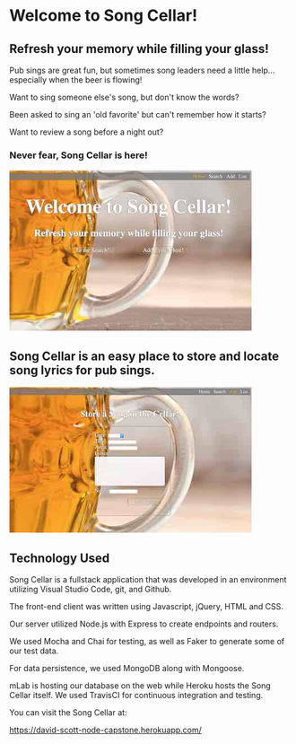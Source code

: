 # Welcome to Song Cellar!

## Refresh your memory while filling your glass!

Pub sings are great fun, but sometimes song leaders need a little help...
especially when the beer is flowing!

Want to sing someone else's song, but don't know the words?

Been asked to sing an 'old favorite' but can't remember how it starts?

Want to review a song before a night out?


### Never fear, Song Cellar is here!

![Song Cellar Landing Page](./cellar-shots/Welcome.jpg)


## Song Cellar is an easy place to store and locate song lyrics for pub sings.

![Song Cellar Store-a-Song Page](./cellar-shots/Add.jpg)

## Technology Used

Song Cellar is a fullstack application that was developed in an environment utilizing Visual Studio Code, git, and Github.

The front-end client was written using Javascript, jQuery, HTML and CSS.

Our server utilized Node.js with Express to create endpoints and routers.

We used Mocha and Chai for testing, as well as Faker to generate some of our test data.

For data persistence, we used MongoDB along with Mongoose.

mLab is hosting our database on the web while Heroku hosts the Song Cellar itself. We used TravisCI for continuous integration and testing. 

You can visit the Song Cellar at:

https://david-scott-node-capstone.herokuapp.com/










